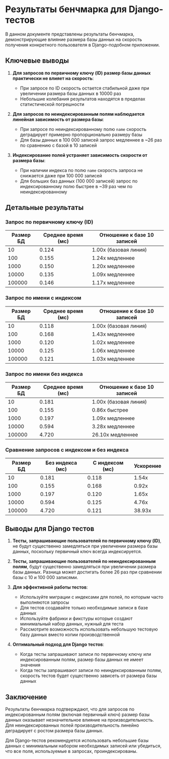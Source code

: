 # Результаты бенчмарка для Django-тестов

В данном документе представлены результаты бенчмарка, демонстрирующие влияние размера базы данных на скорость получения конкретного пользователя в Django-подобном приложении.

## Ключевые выводы

1. **Для запросов по первичному ключу (ID) размер базы данных практически не влияет на скорость**:
   - При запросе по ID скорость остается стабильной даже при увеличении размера базы данных в 10000 раз
   - Небольшие колебания результатов находятся в пределах статистической погрешности

2. **Для запросов по неиндексированным полям наблюдается линейная зависимость от размера базы**:
   - При запросе по неиндексированному полю `name` скорость деградирует примерно пропорционально размеру базы
   - Для базы данных в 100 000 записей запрос медленнее в ~26 раз по сравнению с базой в 10 записей

3. **Индексирование полей устраняет зависимость скорости от размера базы**:
   - При наличии индекса по полю `name` скорость запроса не снижается даже при 100 000 записей
   - Для больших баз данных (100 000 записей) запрос по индексированному полю быстрее в ~39 раз чем по неиндексированному

## Детальные результаты

### Запрос по первичному ключу (ID)

| Размер БД | Среднее время (мс) | Отношение к базе 10 записей |
|-----------|---------------------|---------------------------|
| 10        | 0.124               | 1.00x (базовая линия)     |
| 100       | 0.155               | 1.24x медленнее           |
| 1000      | 0.150               | 1.20x медленнее           |
| 10000     | 0.135               | 1.09x медленнее           |
| 100000    | 0.146               | 1.17x медленнее           |

### Запрос по имени с индексом

| Размер БД | Среднее время (мс) | Отношение к базе 10 записей |
|-----------|---------------------|---------------------------|
| 10        | 0.118               | 1.00x (базовая линия)     |
| 100       | 0.168               | 1.43x медленнее           |
| 1000      | 0.120               | 1.02x медленнее           |
| 10000     | 0.125               | 1.06x медленнее           |
| 100000    | 0.121               | 1.03x медленнее           |

### Запрос по имени без индекса

| Размер БД | Среднее время (мс) | Отношение к базе 10 записей |
|-----------|---------------------|---------------------------|
| 10        | 0.181               | 1.00x (базовая линия)     |
| 100       | 0.155               | 0.86x быстрее             |
| 1000      | 0.197               | 1.09x медленнее           |
| 10000     | 0.594               | 3.28x медленнее           |
| 100000    | 4.720               | 26.10x медленнее          |

### Сравнение запросов с индексом и без индекса

| Размер БД | Без индекса (мс) | С индексом (мс) | Ускорение |
|-----------|----------------|----------------|----------|
| 10        | 0.181          | 0.118          | 1.54x    |
| 100       | 0.155          | 0.168          | 0.92x    |
| 1000      | 0.197          | 0.120          | 1.65x    |
| 10000     | 0.594          | 0.125          | 4.76x    |
| 100000    | 4.720          | 0.121          | 38.93x   |

## Выводы для Django тестов

1. **Тесты, запрашивающие пользователей по первичному ключу (ID)**, не будут существенно замедляться при увеличении размера базы данных, поскольку первичный ключ всегда индексируется.

2. **Тесты, запрашивающие пользователей по неиндексированным полям**, будут существенно замедляться при увеличении размера базы данных. Разница может достигать более 26 раз при сравнении базы с 10 и 100 000 записями.

3. **Для эффективной работы тестов**:
   - Используйте миграции с индексами для полей, по которым часто выполняются запросы
   - Для тестов создавайте только необходимые записи в базе данных
   - Используйте фабрики и фикстуры которые создают минимальный набор данных, нужный для теста
   - Рассмотрите возможность использовать небольшую тестовую базу данных вместо копии производственной

4. **Оптимальный подход для Django тестов**:
   - Когда тесты запрашивают записи по первичному ключу или индексированным полям, размер базы данных не имеет значения
   - Когда тесты запрашивают записи по неиндексированным полям, скорость тестов будет существенно зависеть от размера базы данных

## Заключение

Результаты бенчмарка подтверждают, что для запросов по индексированным полям (включая первичный ключ) размер базы данных оказывает незначительное влияние на производительность. Для неиндексированных полей производительность линейно деградирует с ростом размера базы данных.

Для Django-тестов рекомендуется использовать небольшие базы данных с минимальным набором необходимых записей или убедиться, что все поля, используемые в запросах, проиндексированы. 